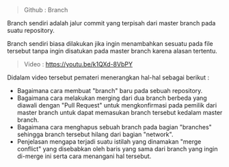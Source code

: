 > Github : Branch

Branch sendiri adalah jalur commit yang terpisah dari master branch pada suatu repository.

Branch sendiri biasa dilakukan jika ingin menambahkan sesuatu pada file tersebut tanpa ingin disatukan pada master branch karena alasan tertentu.

> Video : https://youtu.be/k1QXd-8VbPY

Didalam video tersebut pemateri menerangkan hal-hal sebagai berikut :

* Bagaimana cara membuat "branch" baru pada sebuah repository.
* Bagaimana cara melakukan merging dari dua branch berbeda yang diawali dengan "Pull Request" untuk mengkonfirmasi pada pemilik dari master branch untuk dapat memasukan branch tersebut kedalam master branch.
* Bagaimana cara menghapus sebuah branch pada bagian "branches" sehingga branch tersebut hilang dari bagian "network".
* Penjelasan mengapa terjadi suatu istilah yang dinamakan "merge conflict" yang disebabkan oleh baris yang sama dari branch yang ingin di-merge ini serta cara menangani hal tersebut. 

